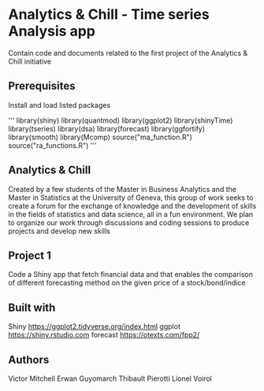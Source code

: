 # Analytics & Chill - Time series Analysis app
Contain code and documents related to the first project of the Analytics &amp; Chill initiative

## Prerequisites
Install and load listed packages

'''
library(shiny)
library(quantmod)
library(ggplot2)
library(shinyTime)
library(tseries)
library(dsa)
library(forecast)
library(ggfortify)
library(smooth)
library(Mcomp)
source("ma_function.R")
source("ra_functions.R")
'''


## Analytics & Chill
Created by a few students of the Master in Business Analytics and the Master in Statistics at the University of Geneva, this group of work seeks to create a forum for the exchange of knowledge and the development of skills in the fields of statistics and data science, all in a fun environment.  We plan to organize our work through discussions and coding sessions to produce projects and develop new skills

## Project 1
Code a Shiny app that fetch financial data and that enables the comparison of different forecasting method on the given price of a stock/bond/indice

## Built with
Shiny https://ggplot2.tidyverse.org/index.html
ggplot https://shiny.rstudio.com
forecast https://otexts.com/fpp2/

## Authors
Victor Mitchell 
Erwan Guyomarch
Thibault Pierotti
Lionel Voirol
